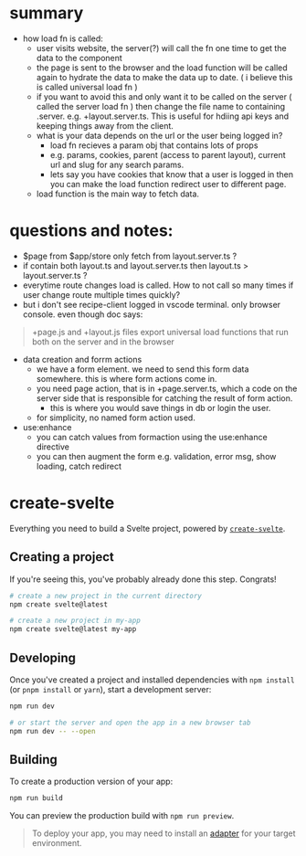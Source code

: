 # summary

- how load fn is called:
    - user visits website, the server(?) will call the fn one time to get the data to the component
    - the page is sent to the browser and the load function will be called again to hydrate the data to make the data up to date. ( i believe this is called universal load fn )
    - if you want to avoid this and only want it to be called on the server ( called the server load fn ) then change the file name to containing .server. e.g. +layout.server.ts. This is useful for hdiing api keys and keeping things away from the client. 
    - what is your data depends on the url or the user being logged in? 
        - load fn recieves a param obj that contains lots of props 
        - e.g. params, cookies, parent (access to parent layout), current url and slug for any search params.
        - lets say you have cookies that know that a user is logged in then you can make the load function redirect user to different page. 
    - load function is the main way to fetch data.
    
# questions and notes:
- $page from $app/store only fetch from layout.server.ts ?
- if contain both layout.ts and layout.server.ts then layout.ts > layout.server.ts ?
- everytime route changes load is called. How to not call so many times if user change route multiple times quickly?
- but i don't see recipe-client logged in vscode terminal. only browser console. even though doc says: 
> +page.js and +layout.js files export universal load functions that run both on the server and in the browser

- data creation and forrm actions
    - we have a form element. we need to send this form data somewhere. this is where form actions come in.
    - you need page action, that is in +page.server.ts, which a code on the server side that is responsible for catching the result of form action. 
        - this is where you would save things in db or login the user.
    - for simplicity, no named form action used.
- use:enhance 
    - you can catch values from formaction using the use:enhance directive
    - you can then augment the form e.g. validation, error msg, show loading, catch redirect

# create-svelte

Everything you need to build a Svelte project, powered by [`create-svelte`](https://github.com/sveltejs/kit/tree/master/packages/create-svelte).

## Creating a project

If you're seeing this, you've probably already done this step. Congrats!

```bash
# create a new project in the current directory
npm create svelte@latest

# create a new project in my-app
npm create svelte@latest my-app
```

## Developing

Once you've created a project and installed dependencies with `npm install` (or `pnpm install` or `yarn`), start a development server:

```bash
npm run dev

# or start the server and open the app in a new browser tab
npm run dev -- --open
```

## Building

To create a production version of your app:

```bash
npm run build
```

You can preview the production build with `npm run preview`.

> To deploy your app, you may need to install an [adapter](https://kit.svelte.dev/docs/adapters) for your target environment.
